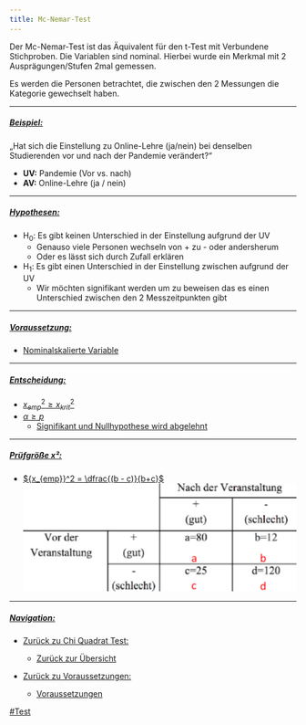```yaml
---
title: Mc-Nemar-Test
---
```



Der Mc-Nemar-Test ist das Äquivalent für den t-Test mit Verbundene Stichproben. Die Variablen sind nominal. Hierbei wurde ein Merkmal mit 2 Ausprägungen/Stufen 2mal gemessen.

Es werden die Personen betrachtet, die zwischen den 2 Messungen die Kategorie gewechselt haben.

---

##### <u>Beispiel:</u>

„Hat sich die Einstellung zu Online-Lehre (ja/nein) bei denselben Studierenden vor und nach der Pandemie verändert?“

* **UV:** Pandemie (Vor vs. nach)
* **AV:** Online-Lehre (ja / nein)

---

##### <u>Hypothesen:</u>

* H<sub>0</sub>: Es gibt keinen Unterschied in der Einstellung aufgrund der UV
  * Genauso viele Personen wechseln von + zu - oder andersherum
  * Oder es lässt sich durch Zufall erklären
* H<sub>1</sub>: Es gibt einen Unterschied in der Einstellung zwischen aufgrund der UV
  * Wir möchten signifikant werden um zu beweisen das es einen Unterschied zwischen den 2 Messzeitpunkten gibt

---

##### <u>Voraussetzung:</sub>

* Nominalskalierte Variable

---

##### <u>Entscheidung:</u>

* ${x_{emp}}^2 \ge {x_{krit}}^2$
* $\alpha \ge p$
  * Signifikant und Nullhypothese wird abgelehnt

---

##### <u>Prüfgröße x²:</u>

* ${x_{emp}}^2 = \dfrac{(b - c)}{b+c}$
  ![311x123](Mc-Nemar-Test.png)

---

##### Navigation:

* Zurück zu Chi Quadrat Test:
  
  * [Zurück zur Übersicht](/chi-quadrat-tests)
* Zurück zu Voraussetzungen:
  
  * [Voraussetzungen](/stichproben-und-messzeitpunkte-x2)

\#Test
